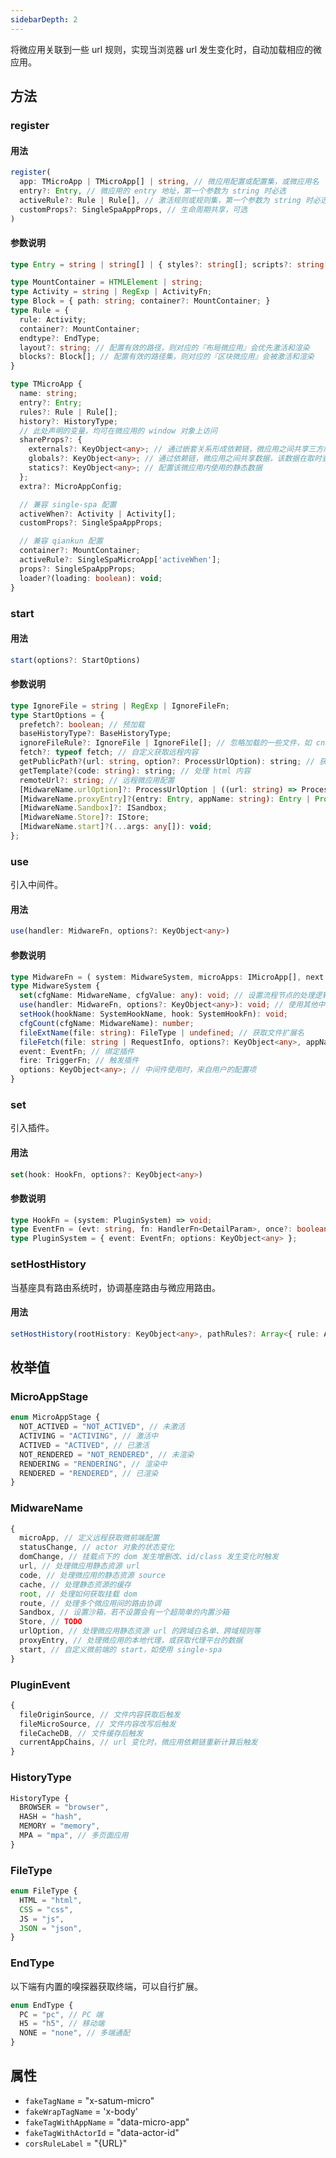 ```yaml
---
sidebarDepth: 2
---
```


将微应用关联到一些 url 规则，实现当浏览器 url 发生变化时，自动加载相应的微应用。

## 方法

### register

#### 用法

```ts
register(
  app: TMicroApp | TMicroApp[] | string, // 微应用配置或配置集，或微应用名
  entry?: Entry, // 微应用的 entry 地址，第一个参数为 string 时必选
  activeRule?: Rule | Rule[], // 激活规则或规则集，第一个参数为 string 时必选
  customProps?: SingleSpaAppProps, // 生命周期共享，可选
)
```

#### 参数说明

```ts
type Entry = string | string[] | { styles?: string[]; scripts?: string[]; html?: string; }

type MountContainer = HTMLElement | string;
type Activity = string | RegExp | ActivityFn;
type Block = { path: string; container?: MountContainer; }
type Rule = {
  rule: Activity;
  container?: MountContainer;
  endtype?: EndType;
  layout?: string; // 配置有效的路径，则对应的『布局微应用』会优先激活和渲染
  blocks?: Block[]; // 配置有效的路径集，则对应的『区块微应用』会被激活和渲染
}

type TMicroApp {
  name: string;
  entry?: Entry;
  rules?: Rule | Rule[];
  history?: HistoryType;
  // 此处声明的变量，均可在微应用的 window 对象上访问
  shareProps?: {
    externals?: KeyObject<any>; // 通过嵌套关系形成依赖链，微应用之间共享三方库如 React
    globals?: KeyObject<any>; // 通过依赖链，微应用之间共享数据，该数据在取时查询依赖链
    statics?: KeyObject<any>; // 配置该微应用内使用的静态数据
  };
  extra?: MicroAppConfig;

  // 兼容 single-spa 配置
  activeWhen?: Activity | Activity[];
  customProps?: SingleSpaAppProps;

  // 兼容 qiankun 配置
  container?: MountContainer;
  activeRule?: SingleSpaMicroApp['activeWhen'];
  props?: SingleSpaAppProps;
  loader?(loading: boolean): void;
}
```

### start

#### 用法

```ts
start(options?: StartOptions)
```

#### 参数说明

```ts
type IgnoreFile = string | RegExp | IgnoreFileFn;
type StartOptions = {
  prefetch?: boolean; // 预加载
  baseHistoryType?: BaseHistoryType;
  ignoreFileRule?: IgnoreFile | IgnoreFile[]; // 忽略加载的一些文件，如 cnzz 类的
  fetch?: typeof fetch; // 自定义获取远程内容
  getPublicPath?(url: string, option?: ProcessUrlOption): string; // 获取资源相对路径
  getTemplate?(code: string): string; // 处理 html 内容
  remoteUrl?: string; // 远程微应用配置
  [MidwareName.urlOption]?: ProcessUrlOption | ((url: string) => ProcessUrlOption);
  [MidwareName.proxyEntry]?(entry: Entry, appName: string): Entry | Promise<Entry>;
  [MidwareName.Sandbox]?: ISandbox;
  [MidwareName.Store]?: IStore;
  [MidwareName.start]?(...args: any[]): void;
};
```

### use

引入中间件。

#### 用法

```ts
use(handler: MidwareFn, options?: KeyObject<any>)
```

#### 参数说明

```ts
type MidwareFn = ( system: MidwareSystem, microApps: IMicroApp[], next: NextFn ) => void;
type MidwareSystem {
  set(cfgName: MidwareName, cfgValue: any): void; // 设置流程节点的处理逻辑
  use(handler: MidwareFn, options?: KeyObject<any>): void; // 使用其他中间件
  setHook(hookName: SystemHookName, hook: SystemHookFn): void;
  cfgCount(cfgName: MidwareName): number;
  fileExtName(file: string): FileType | undefined; // 获取文件扩展名
  fileFetch(file: string | RequestInfo, options?: KeyObject<any>, appName?: string ): Promise<any>;
  event: EventFn; // 绑定插件
  fire: TriggerFn; // 触发插件
  options: KeyObject<any>; // 中间件使用时，来自用户的配置项
}
```

### set

引入插件。

#### 用法

```ts
set(hook: HookFn, options?: KeyObject<any>)
```

#### 参数说明

```ts
type HookFn = (system: PluginSystem) => void;
type EventFn = (evt: string, fn: HandlerFn<DetailParam>, once?: boolean) => void;
type PluginSystem = { event: EventFn; options: KeyObject<any> };
```

### setHostHistory

当基座具有路由系统时，协调基座路由与微应用路由。

#### 用法

```ts
setHostHistory(rootHistory: KeyObject<any>, pathRules?: Array<{ rule: Activity; path: string }>)
```

## 枚举值

### MicroAppStage

```ts
enum MicroAppStage {
  NOT_ACTIVED = "NOT_ACTIVED", // 未激活
  ACTIVING = "ACTIVING", // 激活中
  ACTIVED = "ACTIVED", // 已激活
  NOT_RENDERED = "NOT_RENDERED", // 未渲染
  RENDERING = "RENDERING", // 渲染中
  RENDERED = "RENDERED", // 已渲染
}
```

### MidwareName

```ts
{
  microApp, // 定义远程获取微前端配置
  statusChange, // actor 对象的状态变化
  domChange, // 挂载点下的 dom 发生增删改、id/class 发生变化时触发
  url, // 处理微应用静态资源 url
  code, // 处理微应用的静态资源 source
  cache, // 处理静态资源的缓存
  root, // 处理如何获取挂载 dom
  route, // 处理多个微应用间的路由协调
  Sandbox, // 设置沙箱，若不设置会有一个超简单的内置沙箱
  Store, // TODO
  urlOption, // 处理微应用静态资源 url 的跨域白名单、跨域规则等
  proxyEntry, // 处理微应用的本地代理，或获取代理平台的数据
  start, // 自定义微前端的 start，如使用 single-spa
}
```

### PluginEvent

```ts
{
  fileOriginSource, // 文件内容获取后触发
  fileMicroSource, // 文件内容改写后触发
  fileCacheDB, // 文件缓存后触发
  currentAppChains, // url 变化时，微应用依赖链重新计算后触发
}
```

### HistoryType

```ts
HistoryType {
  BROWSER = "browser",
  HASH = "hash",
  MEMORY = "memory",
  MPA = "mpa", // 多页面应用
}
```

### FileType

```ts
enum FileType {
  HTML = "html",
  CSS = "css",
  JS = "js",
  JSON = "json",
}
```

### EndType

以下端有内置的嗅探器获取终端，可以自行扩展。

```ts
enum EndType {
  PC = "pc", // PC 端
  H5 = "h5", // 移动端
  NONE = "none", // 多端通配
}
```

## 属性

- `fakeTagName` = "x-satum-micro"
- `fakeWrapTagName` = 'x-body'
- `fakeTagWithAppName` = "data-micro-app"
- `fakeTagWithActorId` = "data-actor-id"
- `corsRuleLabel` = "{URL}"
